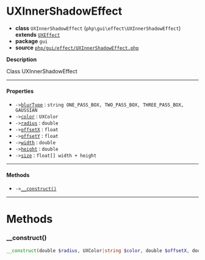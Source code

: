 # UXInnerShadowEffect

- **class** `UXInnerShadowEffect` (`php\gui\effect\UXInnerShadowEffect`) **extends** [`UXEffect`](https://github.com/jphp-compiler/jphp/blob/master/exts/jphp-gui-ext/api-docs/classes/php/gui/effect/UXEffect.md)
- **package** `gui`
- **source** [`php/gui/effect/UXInnerShadowEffect.php`](./src/main/resources/JPHP-INF/sdk/php/gui/effect/UXInnerShadowEffect.php)

**Description**

Class UXInnerShadowEffect

---

#### Properties

- `->`[`blurType`](#prop-blurtype) : `string ONE_PASS_BOX, TWO_PASS_BOX, THREE_PASS_BOX, GAUSSIAN`
- `->`[`color`](#prop-color) : `UXColor`
- `->`[`radius`](#prop-radius) : `double`
- `->`[`offsetX`](#prop-offsetx) : `float`
- `->`[`offsetY`](#prop-offsety) : `float`
- `->`[`width`](#prop-width) : `double`
- `->`[`height`](#prop-height) : `double`
- `->`[`size`](#prop-size) : `float[] width + height`

---

#### Methods

- `->`[`__construct()`](#method-__construct)

---
# Methods

<a name="method-__construct"></a>

### __construct()
```php
__construct(double $radius, UXColor|string $color, double $offsetX, double $offsetY): void
```